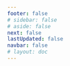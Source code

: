 ```yaml
---
footer: false
# sidebar: false
# aside: false
next: false
lastUpdated: false
navbar: false
# layout: doc
---
```


<script setup>
  const chatPrompts = [
    { id: "49", text: "halaman populer situs ini, tabel", category: "general" },
    { id: "49", text: "situs ini, 10 FAQ teratas", category: "general" },
    { id: "49", text: "tautan situs free zone, tabel", category: "general" },
    { id: "49", text: "tabel tautan ke situs free zone dengan harga", category: "general" },
    
    { id: "1", text: "Pendaftaran perusahaan di UAE", category: "business" },
    { id: "7", text: "Persyaratan izin usaha UAE", category: "business" },
    { id: "7", text: "perbandingan jenis badan usaha UAE, tabel & analisis", category: "business" },
    { id: "7", text: "perbandingan ahli tentang biaya relokasi perusahaan dari Inggris ke berbagai free zone untuk bisnis keuangan dengan dua pendiri. 8 visa, 3 anggota keluarga + anjing. Sewa di pusat bisnis. Warga Inggris, bukan penduduk UAE", category: "business" },
    { id: "48", text: "10 Rumah Sakit Terbaik di UAE, Kelebihan dan Kekurangan", category: "healthcare" },

    { id: "15", text: "Surat Kuasa di UAE", category: "legal" },

    // Layanan Bisnis (blok pertama)
    { id: "2", text: "Pendirian perusahaan Mainland", category: "business" },
    { id: "3", text: "Pendaftaran perusahaan Free zone", category: "business" },
    { id: "4", text: "Pembentukan perusahaan Offshore", category: "business" },
    { id: "5", text: "Visa freelance UAE", category: "business" },
    { id: "6", text: "Izin usaha Dubai", category: "business" },
    { id: "23", text: "Pendirian usaha UAE", category: "business" },
    { id: "24", text: "Free zone Dubai", category: "business" },
    { id: "25", text: "Pendaftaran perusahaan UAE", category: "business" },
    { id: "26", text: "Visa freelance UAE", category: "business" },
    
    // Visa dan Imigrasi
    { id: "8", text: "Permohonan Golden Visa UAE", category: "visa" },
    { id: "9", text: "Visa kerja UAE", category: "visa" },
    { id: "10", text: "Sponsorship visa keluarga di UAE", category: "visa" },
    { id: "11", text: "Persyaratan tes medis visa", category: "visa" },
    { id: "12", text: "Proses visa tinggal UAE", category: "visa" },
    { id: "27", text: "Persyaratan visa UAE", category: "visa" },
    
    // Hukum dan Dokumen
    { id: "13", text: "Permohonan Emirates ID", category: "legal" },
    { id: "14", text: "Legalisasi dokumen UAE", category: "legal" },
    { id: "16", text: "Peninjauan kontrak bisnis UAE", category: "legal" },
    { id: "40", text: "Perpanjangan Emirates ID", category: "legal" },
    
    // Layanan Keuangan
    { id: "17", text: "Rekening bank korporat UAE", category: "finance" },
    { id: "18", text: "Pendaftaran pajak UAE (VAT)", category: "finance" },
    { id: "19", text: "Layanan akuntansi di UAE", category: "finance" },
    { id: "20", text: "Peraturan Substansi Ekonomi UAE", category: "finance" },
    { id: "41", text: "Layanan perbankan UAE", category: "finance" },
    
    // Properti dan Layanan
    { id: "21", text: "Investasi properti UAE", category: "property" },
    { id: "22", text: "Sewa ruang kantor Dubai", category: "property" },

    // Kesehatan
    { id: "47", text: "Asuransi kesehatan UAE", category: "healthcare" },
    { id: "49", text: "Pemeriksaan medis UAE", category: "healthcare" },
    
    // Pariwisata dan Hiburan (di akhir)
    { id: "28", text: "Objek wisata Dubai", category: "travel" },
    { id: "29", text: "Expo City Dubai", category: "attractions" },
    { id: "30", text: "Tiket Dubai Frame", category: "attractions" },
    { id: "31", text: "Tiket Burj Khalifa", category: "attractions" },
    { id: "32", text: "Museum of the Future", category: "attractions" },
    { id: "33", text: "Abu Dhabi Louvre", category: "attractions" },
    { id: "34", text: "Ferrari World Abu Dhabi", category: "attractions" },
    { id: "35", text: "Belanja di Dubai Mall", category: "shopping" },
]
</script>

<AIChat :prompts="chatPrompts" />
